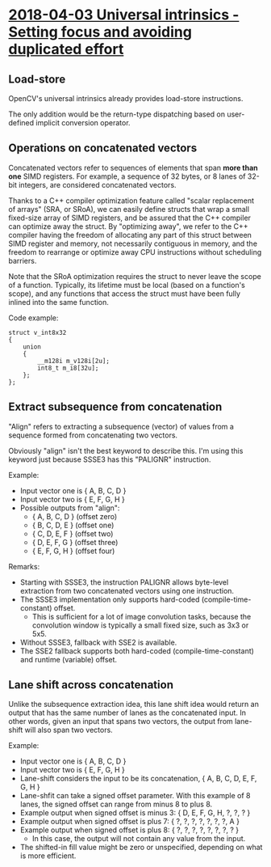 # [2018-04-03 Universal intrinsics - Setting focus and avoiding duplicated effort](./2018-04-03_universal_intrinsics_focus_and_avoid_duplicated_effort.md)

## Load-store

OpenCV's universal intrinsics already provides load-store instructions.

The only addition would be the return-type dispatching based on user-defined implicit 
conversion operator.

## Operations on concatenated vectors

Concatenated vectors refer to sequences of elements that span **more than one** SIMD registers.
For example, a sequence of 32 bytes, or 8 lanes of 32-bit integers, are considered concatenated vectors.

Thanks to a C++ compiler optimization feature called "scalar replacement of arrays" (SRA, or SRoA),
we can easily define structs that wrap a small fixed-size array of SIMD registers, and be assured
that the C++ compiler can optimize away the struct. By "optimizing away", we refer to the C++ compiler
having the freedom of allocating any part of this struct between SIMD register and memory, not 
necessarily contiguous in memory, and the freedom to rearrange or optimize away CPU instructions
without scheduling barriers.

Note that the SRoA optimization requires the struct to never leave the scope of a function. Typically, 
its lifetime must be local (based on a function's scope), and any functions that access the struct 
must have been fully inlined into the same function.

Code example:

```
struct v_int8x32
{
    union
    {
        __m128i m_v128i[2u];
        int8_t m_i8[32u];
    };
};
```

## Extract subsequence from concatenation

"Align" refers to extracting a subsequence (vector) of values from a sequence formed from concatenating two vectors.

Obviously "align" isn't the best keyword to describe this. I'm using this keyword just because SSSE3 has this "PALIGNR" instruction.

Example:

 * Input vector one is { A, B, C, D }
 * Input vector two is { E, F, G, H }
 * Possible outputs from "align":
   * { A, B, C, D } (offset zero)
   * { B, C, D, E } (offset one)
   * { C, D, E, F } (offset two)
   * { D, E, F, G } (offset three)
   * { E, F, G, H } (offset four)

Remarks:

 * Starting with SSSE3, the instruction PALIGNR allows byte-level extraction 
   from two concatenated vectors using one instruction.
 * The SSSE3 implementation only supports hard-coded (compile-time-constant) offset.
   * This is sufficient for a lot of image convolution tasks, because the convolution 
    window is typically a small fixed size, such as 3x3 or 5x5.
 * Without SSSE3, fallback with SSE2 is available.
 * The SSE2 fallback supports both hard-coded (compile-time-constant) and runtime (variable) offset.

## Lane shift across concatenation

Unlike the subsequence extraction idea, this lane shift idea would return an output that has the 
same number of lanes as the concatenated input. In other words, given an input that spans two
vectors, the output from lane-shift will also span two vectors.

Example:

 * Input vector one is { A, B, C, D }
 * Input vector two is { E, F, G, H }
 * Lane-shift considers the input to be its concatenation, { A, B, C, D, E, F, G, H }
 * Lane-shfit can take a signed offset parameter. With this example of 8 lanes,
   the signed offset can range from minus 8 to plus 8.
 * Example output when signed offset is minus 3: { D, E, F, G, H, ?, ?, ? }
 * Example output when signed offset is plus 7: { ?, ?, ?, ?, ?, ?, ?, A }
 * Example output when signed offset is plus 8: { ?, ?, ?, ?, ?, ?, ?, ? }
   * In this case, the output will not contain any value from the input.
 * The shifted-in fill value might be zero or unspecified, depending on what is more efficient.



